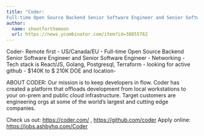 ```yaml
---
title: "Coder:
Full-time Open Source Backend Senior Software Engineer and Senior Software Engineer - Networking"
author:
  name: shootforthemoon
  url: https://news.ycombinator.com/item?id=38855762
---
```

Coder- Remote first - US&#x2F;Canada&#x2F;EU -
Full-time Open Source Backend Senior Software Engineer and Senior Software Engineer - Networking - Tech stack is React&#x2F;JS, Golang, Postgresql, Terraform - looking for active github - $140K to $ 210K DOE and location-

ABOUT CODER: Our mission is to keep developers in flow. Coder has created a platform that offloads development from local workstations to your on-prem and public cloud infrastructure. Target customers are engineering orgs at some of the world’s largest and cutting edge companies.

Check us out: <a href="https:&#x2F;&#x2F;coder.com&#x2F;" rel="nofollow">https:&#x2F;&#x2F;coder.com&#x2F;</a> , <a href="https:&#x2F;&#x2F;github.com&#x2F;coder">https:&#x2F;&#x2F;github.com&#x2F;coder</a> Apply online: <a href="https:&#x2F;&#x2F;jobs.ashbyhq.com&#x2F;Coder">https:&#x2F;&#x2F;jobs.ashbyhq.com&#x2F;Coder</a>
